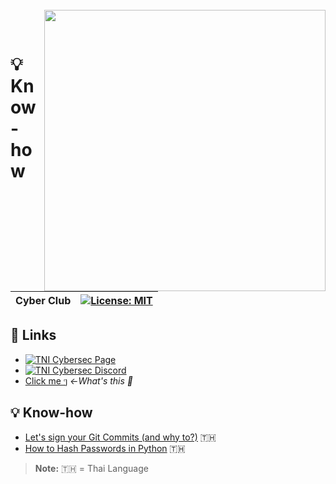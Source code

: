 <br>
<img align="right" src="https://imgur.com/SN6ZqUt.png" width="450"></img>
<p align="center">
</br>	

# 💡 Know-how
|Cyber Club|[![License: MIT](https://img.shields.io/badge/license-MIT-blue?style=flat-square)](LICENSE)|
|----|----|

## 🔗 Links
- [![TNI Cybersec Page](https://img.shields.io/badge/TNI%20Cybersec-Like-blue?style=social&logo=facebook)](https://www.facebook.com/TNICybersec)
- [![TNI Cybersec Discord](https://img.shields.io/badge/TNI%20Cybersec-Join-black?style=social&logo=discord)](https://discord.gg/ETMkrHSGZG)
- [Click me ๆ](https://tni-cybersec.github.io/nevergonnagiveyouup.html) *←What's this 👀*

## 💡 Know-how
- [Let's sign your Git Commits (and why to?)](https://medium.com/@akaraX/1146cfa0a9c9) 🇹🇭
- [How to Hash Passwords in Python](https://medium.com/@akaraX/62f11a3d8dae) 🇹🇭

> **Note:** 🇹🇭 = Thai Language
